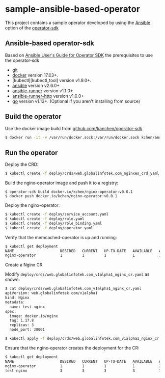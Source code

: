 # sample-ansible-based-operator
This project contains a sample operator developed by using the [Ansible][ansibl_too] option of the [operator-sdk][operator_sdk_tool]

## Ansible-based operator-sdk

Based on [Ansible User's Guide for Operator SDK][ansibl_operator_user_guide]
the prerequisites to use the operator-sdk

- [git][git_tool]
- [docker][docker_tool] version 17.03+.
- [kubectl][kubectl_tool] version v1.9.0+.
- [ansible][ansible_tool] version v2.6.0+
- [ansible-runner][ansible_runner_tool] version v1.1.0+
- [ansible-runner-http][ansible_runner_http_plugin] version v1.0.0+
- [go][go_tool] version v1.13+. (Optional if you aren't installing from source)

## Build the operator
Use the docker image build from [github.com/kanchen/operator-sdk](https://github.com/kanchen/operator-sdk)

```sh
$ docker run -it -v /var/run/docker.sock:/var/run/docker.sock kchen/ansible-operator-sdk:0.0.1 /bin/sh
```

## Run the operator

Deploy the CRD:

```sh
$ kubectl create -f deploy/crds/web.globalinfotek.com_nginxes_crd.yaml
```

Build the nginx-operator image and push it to a registry:
```
$ operator-sdk build docker.io/kchen/nginx-operator:v0.0.1
$ docker push docker.io/kchen/nginx-operator:v0.0.1
```

Deploy the nginx-operator:

```sh
$ kubectl create -f deploy/service_account.yaml
$ kubectl create -f deploy/role.yaml
$ kubectl create -f deploy/role_binding.yaml
$ kubectl create -f deploy/operator.yaml
```

Verify that the memcached-operator is up and running:

```sh
$ kubectl get deployment
NAME                     DESIRED   CURRENT   UP-TO-DATE   AVAILABLE   AGE
nginx-operator           1         1         1            1           1m
```
Create a Nginx CR

Modify `deploy/crds/web.globalinfotek.com_v1alpha1_nginx_cr.yaml` as shown:

```sh
$ cat deploy/crds/web.globalinfotek.com_v1alpha1_nginx_cr.yaml
apiVersion: web.globalinfotek.com/v1alpha1
kind: Nginx
metadata:
  name: test-nginx
spec:
  image: docker.io/nginx
  tag: 1.17.8
  replicas: 3
  node_port: 30001

$ kubectl apply -f deploy/crds/web.globalinfotek.com_v1alpha1_nginx_cr.yaml
```

Ensure that the nginx-operator creates the deployment for the CR:

```sh
$ kubectl get deployment
NAME                     DESIRED   CURRENT   UP-TO-DATE   AVAILABLE   AGE
nginx-operator           1         1         1            1           2m
test-nginx               3         3         3            3           1m
```


[ansibl_too]: https://github.com/operator-framework/operator-sdk/blob/master/doc/ansible/user-guide.md
[ansibl_operator_user_guide]: https://github.com/operator-framework/operator-sdk/blob/master/doc/ansible/user-guide.md
[operator_sdk_tool]: https://github.com/operator-framework/operator-sdk
[operator_sdk_user_guide]: https://github.com/operator-framework/operator-sdk/blob/master/doc/user-guide.md
[openshift_ansible_based_operators]: https://docs.openshift.com/container-platform/4.1/applications/operator_sdk/osdk-ansible.html
[git_tool]:https://git-scm.com/downloads
[go_tool]:https://golang.org/dl/
[docker_tool]:https://docs.docker.com/install/
[ansible_tool]:https://docs.ansible.com/ansible/latest/index.html
[ansible_runner_tool]:https://ansible-runner.readthedocs.io/en/latest/install.html
[ansible_runner_http_plugin]:https://github.com/ansible/ansible-runner-http

